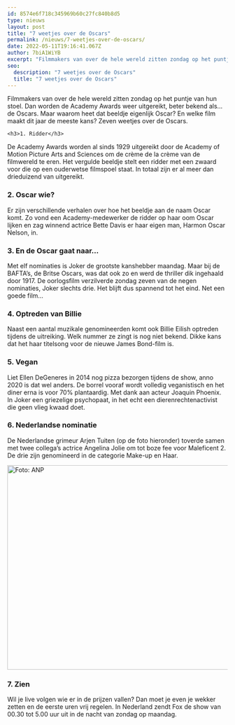 ```yaml
---
id: 8574e6f718c345969b60c27fc840b8d5
type: nieuws
layout: post
title: "7 weetjes over de Oscars"
permalink: /nieuws/7-weetjes-over-de-oscars/
date: 2022-05-11T19:16:41.067Z
author: 7biA1WiYB
excerpt: "Filmmakers van over de hele wereld zitten zondag op het puntje van hun stoel. Dan worden de Academy Awards weer uitgereikt, beter bekend als… de Oscars. Maar waarom heet dat beeldje eigenlijk Oscar? En welke film maakt dit jaar de meeste kans? Zeven weetjes over de Oscars.  "
seo:
  description: "7 weetjes over de Oscars"
  title: "7 weetjes over de Oscars"
---
```

Filmmakers van over de hele wereld zitten zondag op het puntje van hun stoel. Dan worden de Academy Awards weer uitgereikt, beter bekend als… de Oscars. Maar waarom heet dat beeldje eigenlijk Oscar? En welke film maakt dit jaar de meeste kans? Zeven weetjes over de Oscars.  

    <h3>1. Ridder</h3>
<p>De Academy Awards worden al sinds 1929 uitgereikt door de Academy of Motion Picture Arts and Sciences om de crème de la crème van de filmwereld te eren. Het vergulde beeldje stelt een ridder met een zwaard voor die op een ouderwetse filmspoel staat. In totaal zijn er al meer dan drieduizend van uitgereikt.</p>
<h3>2. Oscar wie?</h3>
<p>Er zijn verschillende verhalen over hoe het beeldje aan de naam Oscar komt. Zo vond een Academy-medewerker de ridder op haar oom Oscar lijken en zag winnend actrice Bette Davis er haar eigen man, Harmon Oscar Nelson, in.</p>
<h3>3. En de Oscar gaat naar…</h3>
<p>Met elf nominaties is Joker de grootste kanshebber maandag. Maar bij de BAFTA’s, de Britse Oscars, was dat ook zo en werd de thriller dik ingehaald door 1917. De oorlogsfilm verzilverde zondag zeven van de negen nominaties, Joker slechts drie. Het blijft dus spannend tot het eind. Net een goede film…</p>
<h3>4. Optreden van Billie</h3>
<p>Naast een aantal muzikale genomineerden komt ook Billie Eilish optreden tijdens de uitreiking. Welk nummer ze zingt is nog niet bekend. Dikke kans dat het haar titelsong voor de nieuwe James Bond-film is. </p>
<h3>5. Vegan </h3>
<p>Liet Ellen DeGeneres in 2014 nog pizza bezorgen tijdens de show, anno 2020 is dat wel anders. De borrel vooraf wordt volledig veganistisch en het diner erna is voor 70% plantaardig. Met dank aan acteur Joaquin Phoenix. In Joker een griezelige psychopaat, in het echt een dierenrechtenactivist die geen vlieg kwaad doet.</p>
<h3>6. Nederlandse nominatie</h3>
<p>De Nederlandse grimeur Arjen Tuiten (op de foto hieronder) toverde samen met twee collega’s actrice Angelina Jolie om tot boze fee voor Maleficent 2. De drie zijn genomineerd in de categorie Make-up en Haar.</p>
<p><div class="media media-element-container media-default"><div id="file-539703" class="file file-image file-image-jpeg">

        
  
  <div class="content">
    <img alt="Foto: ANP" title="Foto: ANP" height="4480" width="6720" style="height: 467px; width: 700px;" class="media-element file-default" data-delta="1" src="https://7dagen.netlify.app/sites/default/files/ANP-356223291.jpg">  </div>

  
</div>
</div>
<h3>7. Zien</h3>
<p>Wil je live volgen wie er in de prijzen vallen? Dan moet je even je wekker zetten en de eerste uren vrij regelen. In Nederland zendt Fox de show van 00.30 tot 5.00 uur uit in de nacht van zondag op maandag.</p>  
